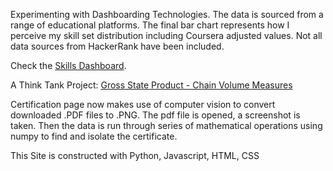 
Experimenting with Dashboarding Technologies.
The data is sourced from a range of educational platforms.
The final bar chart represents how I perceive my skill set distribution including Coursera adjusted values.
Not all data sources from HackerRank have been included.

Check the [Skills Dashboard](https://j456367.github.io/J456367.skillsdashboard/skill_dashboard.html).

A Think Tank Project: [Gross State Product - Chain Volume Measures](https://j456367.github.io/J456367.skillsdashboard/gross_state_product_chain_volume_measures.html)

Certification page now makes use of computer vision to convert downloaded .PDF files to .PNG.
The pdf file is opened, a screenshot is taken. Then the data is run through series of mathematical
operations using numpy to find and isolate the certificate.

This Site is constructed with Python, Javascript, HTML, CSS 
